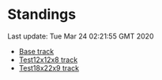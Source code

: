 # Standings

Last update: Tue Mar 24 02:21:55 GMT 2020

* [Base track](comps/Base/2020-03-24/standings.md)
* [Test12x12x8 track](comps/Test12x12x8/2020-03-24/standings.md)
* [Test18x22x9 track](comps/Test18x22x9/2020-03-24/standings.md)
